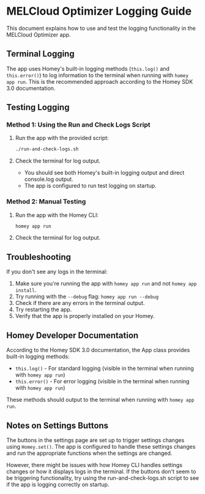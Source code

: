 # MELCloud Optimizer Logging Guide

This document explains how to use and test the logging functionality in the MELCloud Optimizer app.

## Terminal Logging

The app uses Homey's built-in logging methods (`this.log()` and `this.error()`) to log information to the terminal when running with `homey app run`. This is the recommended approach according to the Homey SDK 3.0 documentation.

## Testing Logging

### Method 1: Using the Run and Check Logs Script

1. Run the app with the provided script:
   ```bash
   ./run-and-check-logs.sh
   ```

2. Check the terminal for log output.
   - You should see both Homey's built-in logging output and direct console.log output.
   - The app is configured to run test logging on startup.

### Method 2: Manual Testing

1. Run the app with the Homey CLI:
   ```bash
   homey app run
   ```

2. Check the terminal for log output.

## Troubleshooting

If you don't see any logs in the terminal:

1. Make sure you're running the app with `homey app run` and not `homey app install`.
2. Try running with the `--debug` flag: `homey app run --debug`
3. Check if there are any errors in the terminal output.
4. Try restarting the app.
5. Verify that the app is properly installed on your Homey.

## Homey Developer Documentation

According to the Homey SDK 3.0 documentation, the App class provides built-in logging methods:

- `this.log()` - For standard logging (visible in the terminal when running with `homey app run`)
- `this.error()` - For error logging (visible in the terminal when running with `homey app run`)

These methods should output to the terminal when running with `homey app run`.

## Notes on Settings Buttons

The buttons in the settings page are set up to trigger settings changes using `Homey.set()`. The app is configured to handle these settings changes and run the appropriate functions when the settings are changed.

However, there might be issues with how Homey CLI handles settings changes or how it displays logs in the terminal. If the buttons don't seem to be triggering functionality, try using the run-and-check-logs.sh script to see if the app is logging correctly on startup.
